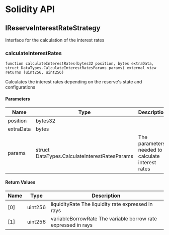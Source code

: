 # Solidity API

## IReserveInterestRateStrategy

Interface for the calculation of the interest rates

### calculateInterestRates

```solidity
function calculateInterestRates(bytes32 position, bytes extraData, struct DataTypes.CalculateInterestRatesParams params) external view returns (uint256, uint256)
```

Calculates the interest rates depending on the reserve's state and configurations

#### Parameters

| Name | Type | Description |
| ---- | ---- | ----------- |
| position | bytes32 |  |
| extraData | bytes |  |
| params | struct DataTypes.CalculateInterestRatesParams | The parameters needed to calculate interest rates |

#### Return Values

| Name | Type | Description |
| ---- | ---- | ----------- |
| [0] | uint256 | liquidityRate The liquidity rate expressed in rays |
| [1] | uint256 | variableBorrowRate The variable borrow rate expressed in rays |

